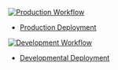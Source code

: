 


[![Production Workflow](https://github.com/sumanaashok/IS601_Project_1/actions/workflows/prod.yml/badge.svg)](https://github.com/sumanaashok/IS601_Project_1/actions/workflows/prod.yml)

* [Production Deployment](https://sumana-project2.herokuapp.com/)


[![Development Workflow](https://github.com/sumanaashok/IS601_Project_1/actions/workflows/dev.yml/badge.svg)](https://github.com/sumanaashok/IS601_Project_1/actions/workflows/dev.yml)


* [Developmental Deployment](https://sumana-dev.herokuapp.com/)

